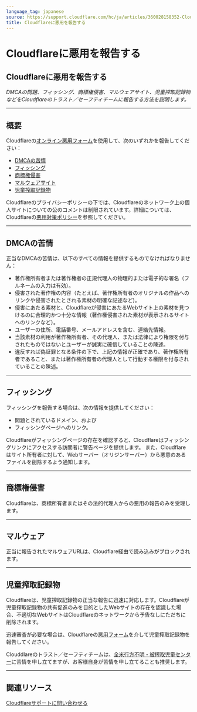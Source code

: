 ```yaml
---
language_tag: japanese
source: https://support.cloudflare.com/hc/ja/articles/360028158352-Cloudflare%E3%81%AB%E6%82%AA%E7%94%A8%E3%82%92%E5%A0%B1%E5%91%8A%E3%81%99%E3%82%8B
title: Cloudflareに悪用を報告する
---
```


# Cloudflareに悪用を報告する

## Cloudflareに悪用を報告する

_DMCAの問題、フィッシング、商標権侵害、マルウェアサイト、児童搾取記録物などをCloudflareのトラスト／セーフティチームに報告する方法を説明します。_

___

## 概要

Cloudflareの[オンライン悪用フォーム](https://www.cloudflare.com/abuse/form)を使用して、次のいずれかを報告してください：

-   [DMCAの苦情](https://support.cloudflare.com/hc/en-us/articles/360028158352-Reporting-abuse-to-Cloudflare#h_e5d9022d-2b71-49b0-89ed-b92e5aeccb97)
-   [フィッシング](https://support.cloudflare.com/hc/en-us/articles/360028158352-Reporting-abuse-to-Cloudflare#h_a3914e21-4fdf-4660-8fda-352fdeb1563a)
-   [商標権侵害](https://support.cloudflare.com/hc/en-us/articles/360028158352-Reporting-abuse-to-Cloudflare#h_0981c0c6-faef-4612-96e1-a351095c82b3)
-   [マルウェアサイト](https://support.cloudflare.com/hc/en-us/articles/360028158352-Reporting-abuse-to-Cloudflare#h_eb67da7f-6013-45a5-a9c8-6b71327190a1)
-   [児童搾取記録物](https://support.cloudflare.com/hc/en-us/articles/360028158352-Reporting-abuse-to-Cloudflare#h_24802904-a7a8-4d4f-995b-5f4863351ee5)

Cloudflareのプライバシーポリシーの下では、Cloudflareのネットワーク上の個人サイトについての公のコメントは制限されています。詳細については、Cloudflareの[悪用対策ポリシー](https://www.cloudflare.com/abuse/)を参照してください。

___

## DMCAの苦情

正当なDMCAの苦情は、以下のすべての情報を提供するものでなければなりません：

-   著作権所有者または著作権者の正規代理人の物理的または電子的な署名（フルネームの入力は有効）。
-   侵害された著作権の内容（たとえば、著作権所有者のオリジナルの作品へのリンクや侵害されたとされる素材の明確な記述など)。
-   侵害にあたる素材と、Cloudflareが侵害にあたるWebサイト上の素材を見つけるのに合理的かつ十分な情報（著作権侵害された素材が表示されるサイトへのリンクなど）。
-   ユーザーの住所、電話番号、メールアドレスを含む、連絡先情報。
-   当該素材の利用が著作権所有者、その代理人、または法律により権限を付与されたものではないとユーザーが誠実に確信していることの陳述。
-   違反すれば偽証罪となる条件の下で、上記の情報が正確であり、著作権所有者であること、または著作権所有者の代理人として行動する権限を付与されていることの陳述。

___

## フィッシング

フィッシングを報告する場合は、次の情報を提供してください：

-   問題とされているドメイン、および
-   フィッシングページへのリンク。

Cloudflareがフィッシングページの存在を確認すると、Cloudflareはフィッシングリンクにアクセスする訪問者に警告ページを提供します。 また、Cloudflareはサイト所有者に対して、Webサーバー（オリジンサーバー）から悪意のあるファイルを削除するよう通知します。

___

## 商標権侵害

Cloudflareは、商標所有者またはその法的代理人からの悪用の報告のみを受理します。

___

## マルウェア

正当に報告されたマルウェアURLは、Cloudflare経由で読み込みがブロックされます。

___

## 児童搾取記録物

Cloudflareは、児童搾取記録物の正当な報告に迅速に対応します。Cloudflareが児童搾取記録物の共有促進のみを目的としたWebサイトの存在を認識した場合、不適切なWebサイトはCloudflareのネットワークから予告なしにただちに削除されます。

迅速審査が必要な場合は、Cloudflareの[悪用フォーム](https://www.cloudflare.com/abuse/form)を介して児童搾取記録物を報告してください。

Clouddlareのトラスト／セーフティチームは、[全米行方不明・被搾取児童センター](http://www.missingkids.com/gethelpnow#onlinechildexploitation)に苦情を申し立てますが、お客様自身が苦情を申し立てることも推奨します。

___

## 関連リソース

[Cloudflareサポートに問い合わせる](https://support.cloudflare.com/hc/articles/200172476)
